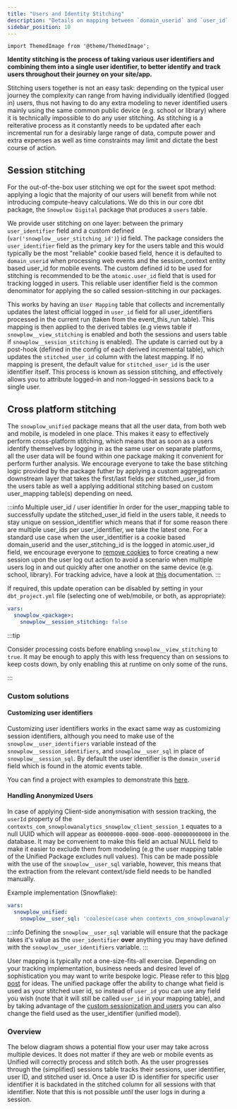 ```yaml
---
title: "Users and Identity Stitching"
description: "Details on mapping between `domain_userid` and `user_id` in our packages."
sidebar_position: 10
---
```

```mdx-code-block
import ThemedImage from '@theme/ThemedImage';
```

**Identity stitching is the process of taking various user identifiers and combining them into a single user identifier, to better identify and track users throughout their journey on your site/app.**

Stitching users together is not an easy task: depending on the typical user journey the complexity can range from having individually identified (logged in) users, thus not having to do any extra modeling to never identified users mainly using the same common public device (e.g. school or library) where it is technically impossible to do any user stitching. As stitching is a reiterative process as it constantly needs to be updated after each incremental run for a desirably large range of data, compute power and extra expenses as well as time constraints may limit and dictate the best course of action.


## Session stitching

For the out-of-the-box user stitching we opt for the sweet spot method: applying a logic that the majority of our users will benefit from while not introducing compute-heavy calculations. We do this in our core dbt package, the `Snowplow Digital` package that produces a `users` table.

We provide user stitching on one layer: between the primary `user_identifier` field and a custom defined (`var('snowplow__user_stitching_id')`) id field. The package considers the `user_identifier` field as the primary key for the users table and this would typically be the most "reliable" cookie based field, hence it is defaulted to `domain_userid` when processing web events and the session_context entity based user_id for mobile events. The custom defined id to be used for stitching is recommended to be the `atomic.user_id` field that is used for tracking logged in users. This reliable user identifier field is the common denominator for applying the so called session-stitching in our packages.

This works by having an `User Mapping` table that collects and incrementally updates the latest official logged in `user_id` field for all user_identifiers processed in the current run (taken from the event_this_run table). This mapping is then applied to the derived tables (e.g views table if `snowplow__view_stitching` is enabled and both the sessions and users table if `snowplow__session_stitching` is enabled). The update is carried out by a post-hook (defined in the config of each derived incremental table), which updates the `stitched_user_id` column with the latest mapping. If no mapping is present, the default value for `stitched_user_id` is the user identifier itself. This process is known as session stitching, and effectively allows you to attribute logged-in and non-logged-in sessions back to a single user. 

## Cross platform stitching

The `snowplow_unified` package means that all the user data, from both web and mobile, is modeled in one place. This makes it easy to effectively perform cross-platform stitching, which means that as soon as a users identify themselves by logging in as the same user on separate platforms, all the user data will be found within one package making it convenient for perform further analysis. We encourage everyone to take the base stitching logic provided by the package futher by applying a custom aggregation downstream layer that takes the first/last fields per stitched_user_id from the users table as well a applying additional stitching based on custom user_mapping table(s) depending on need.

:::info Multiple user_id / user identifier
In order for the user_mapping table to successfully update the stitched_user_id field in the users table, it needs to stay unique on session_identifier which means that if for some reason there are multiple user_ids per user_identifier, we take the latest one. For a standard use case when the user_identifier is a cookie based domain_userid and the user_stitching_id is the logged in atomic.user_id field, we encourage everyone to [remove cookies](docs/collecting-data/collecting-from-own-applications/javascript-trackers/web-tracker/anonymous-tracking/#clear-user-data) to force creating a new session upon the user log out action to avoid a scenario when multiple users log in and out quickly after one another on the same device (e.g. school, library). For tracking advice, have a look at [this](docs/collecting-data/collecting-from-own-applications/snowplow-tracker-protocol/ootb-data/user-and-session-identification/#reset-generated-identifiers-after-the-user-logs-out) documentation.
:::


  <p align="center">
  <ThemedImage
  alt='Session stitching in the Unified Digital Model'
  sources={{
    light: require('./images/session_stitching_light_unified.drawio.png').default,
    dark: require('./images/session_stitching_dark_unified.drawio.png').default
  }}
  />
  </p>


If required, this update operation can be disabled by setting in your `dbt_project.yml` file (selecting one of web/mobile, or both, as appropriate):

```yml title="dbt_project.yml"
vars:
  snowplow_<package>:
    snowplow__session_stitching: false
```

:::tip

Consider processing costs before enabling `snowplow__view_stitching` to `true`. It may be enough to apply this with less frequency than on sessions to keep costs down, by only enabling this at runtime on only some of the runs.

:::


### Custom solutions

#### Customizing user identifiers
Customizing user identifiers works in the exact same way as customizing session identifiers, although you need to make use of the `snowplow__user_identifiers` variable instead of the `snowplow__session_identifiers`, and `snowplow__user_sql` in place of `snowplow__session_sql`. By default the user identifier is the `domain_userid` field which is found in the atomic events table. 

You can find a project with examples to demonstrate this [here](https://github.com/snowplow-incubator/dbt-example-project/tree/main/custom_users).

#### Handling Anonymized Users
In case of applying Client-side anonymisation with session tracking, the `userId` property of the `contexts_com_snowplowanalytics_snowplow_client_session_1` equates to a null UUID which will appear as `00000000-0000-0000-0000-000000000000` in the database. It may be convenient to make this field an actual NULL field to make it easier to exclude them from modeling (e.g the user mapping table of the Unified Package excludes null values). This can be made possible with the use of the `snowplow__user_sql` variable, however, this means that the extraction from the relevant context/sde field needs to be handled manually. 

Example implementation (Snowflake):


```yml title="dbt_project.yml"
vars:
  snowplow_unified:
    snowplow__user_sql: 'coalesce(case when contexts_com_snowplowanalytics_snowplow_client_session_1[0]:userId::varchar(36) == "00000000-0000-0000-0000-000000000000" then null else contexts_com_snowplowanalytics_snowplow_client_session_1[0]:userId::varchar(36) end, domain_userid)'
```

:::info
Defining the `snowplow__user_sql` variable will ensure that the package takes it's value as the `user_identifier` **over** anything you may have defined with the `snowplow__user_identifiers` variable.
:::


User mapping is typically not a one-size-fits-all exercise. Depending on your tracking implementation, business needs and desired level of sophistication you may want to write bespoke logic. Please refer to this [blog post](https://snowplow.io/blog/developing-a-single-customer-view-with-snowplow/) for ideas. The unified package offer the ability to change what field is used as your stitched user id, so instead of `user_id` you can use any field you wish (note that it will still be called `user_id` in your mapping table), and by taking advantage of the [custom sessionization and users](/docs/modeling-your-data/modeling-your-data-with-dbt/package-features/custom-identifiers/index.md) you can also change the field used as the user_identifier (unified model).

### Overview

The below diagram shows a potential flow your user may take across multiple devices. It does not matter if they are web or mobile events as Unified will correctly process and stitch both. As the user progresses through the (simplified) sessions table tracks their sessions, user identifier, user ID, and stitched user id. Once a user ID is identifier for specific user identifier it is backdated in the stitched column for all sessions with that identifier. Note that this is not possible _until_ the user logs in during a session.

<p align="center">
<ThemedImage
alt='Overview of stitching scenarios'
sources={{
light: require('./images/stitching_scenarios.drawio.png').default,
dark: require('./images/stitching_scenarios.drawio.png').default
}}
/>
</p>


